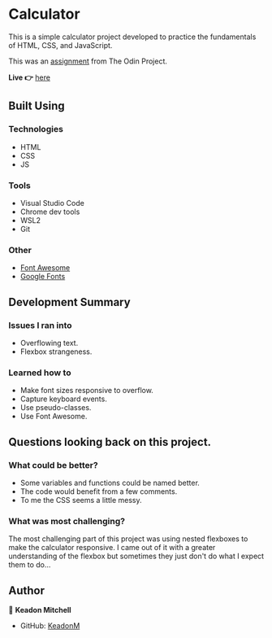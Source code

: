 # Calculator

This is a simple calculator project developed to practice the fundamentals of HTML, CSS, and JavaScript.

This was an [assignment](https://www.theodinproject.com/courses/foundations/lessons/calculator) from The Odin Project.

**Live 👉** [here](https://keadonm.github.io/04-odin-calculator/)

## Built Using

### Technologies

- HTML
- CSS
- JS

### Tools

- Visual Studio Code
- Chrome dev tools
- WSL2
- Git

### Other

- [Font Awesome](https://fontawesome.com/)
- [Google Fonts](https://fonts.google.com/)

## Development Summary

### Issues I ran into

- Overflowing text.
- Flexbox strangeness.

### Learned how to

- Make font sizes responsive to overflow.
- Capture keyboard events.
- Use pseudo-classes.
- Use Font Awesome.

## Questions looking back on this project.

### What could be better?

- Some variables and functions could be named better.
- The code would benefit from a few comments.
- To me the CSS seems a little messy.

### What was most challenging?

The most challenging part of this project was using nested flexboxes to make the calculator responsive. I came out of it with a greater understanding of the flexbox but sometimes they just don't do what I expect them to do...

## Author

👤 **Keadon Mitchell**

- GitHub: [KeadonM](https://github.com/keadonm)

